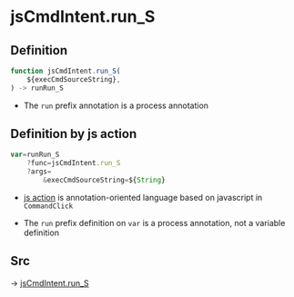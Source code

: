 # jsCmdIntent.run_S

## Definition

```js.js
function jsCmdIntent.run_S(
	${execCmdSourceString},
) -> runRun_S
```

- The `run` prefix annotation is a process annotation
## Definition by js action

```js.js
var=runRun_S
	?func=jsCmdIntent.run_S
	?args=
		&execCmdSourceString=${String}
```

- [js action](#) is annotation-oriented language based on javascript in `CommandClick`

- The `run` prefix definition on `var` is a process annotation, not a variable definition

## Src

-> [jsCmdIntent.run_S](https://github.com/puutaro/CommandClick/blob/master/app/src/main/java/com/puutaro/commandclick/fragment_lib/terminal_fragment/js_interface/JsCmdIntent.kt#L18)


